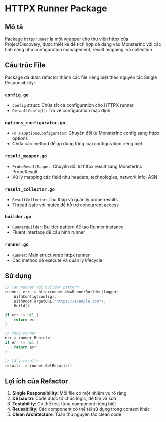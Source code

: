 # HTTPX Runner Package

## Mô tả

Package `httpxrunner` là một wrapper cho thư viện httpx của ProjectDiscovery, được thiết kế để tích hợp dễ dàng vào MonsterInc với các tính năng như configuration management, result mapping, và collection.

## Cấu trúc File

Package đã được refactor thành các file riêng biệt theo nguyên tắc Single Responsibility:

### `config.go`
- `Config` struct: Chứa tất cả configuration cho HTTPX runner
- `DefaultConfig()`: Trả về configuration mặc định

### `options_configurator.go`
- `HTTPXOptionsConfigurator`: Chuyển đổi từ MonsterInc config sang httpx options
- Chứa các method để áp dụng từng loại configuration riêng biệt

### `result_mapper.go`
- `ProbeResultMapper`: Chuyển đổi từ httpx result sang MonsterInc ProbeResult
- Xử lý mapping các field như headers, technologies, network info, ASN

### `result_collector.go`
- `ResultCollector`: Thu thập và quản lý probe results
- Thread-safe với mutex để hỗ trợ concurrent access

### `builder.go`
- `RunnerBuilder`: Builder pattern để tạo Runner instance
- Fluent interface để cấu hình runner

### `runner.go`
- `Runner`: Main struct wrap httpx runner
- Các method để execute và quản lý lifecycle

## Sử dụng

```go
// Tạo runner với builder pattern
runner, err := httpxrunner.NewRunnerBuilder(logger).
    WithConfig(config).
    WithRootTargetURL("https://example.com").
    Build()

if err != nil {
    return err
}

// Chạy runner
err = runner.Run(ctx)
if err != nil {
    return err
}

// Lấy results
results := runner.GetResults()
```

## Lợi ích của Refactor

1. **Single Responsibility**: Mỗi file có một nhiệm vụ rõ ràng
2. **Dễ bảo trì**: Code được tổ chức logic, dễ tìm và sửa
3. **Testability**: Có thể test từng component riêng biệt
4. **Reusability**: Các component có thể tái sử dụng trong context khác
5. **Clean Architecture**: Tuân thủ nguyên tắc clean code 